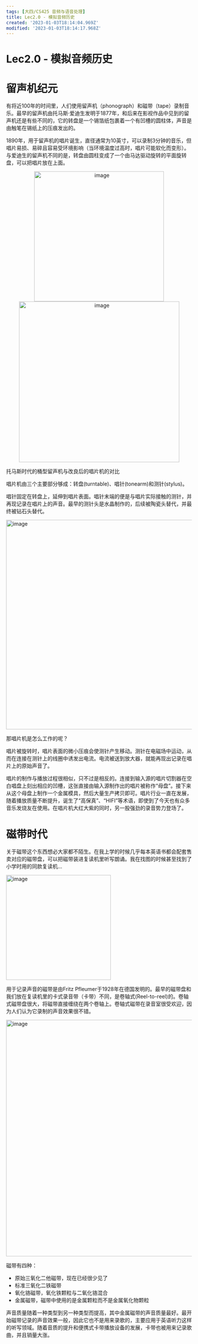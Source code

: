 ```yaml
---
tags: [大四/CS425 音频与语音处理]
title: Lec2.0 - 模拟音频历史
created: '2023-01-03T18:14:04.969Z'
modified: '2023-01-03T18:14:17.968Z'
---
```


# Lec2.0 - 模拟音频历史

# 留声机纪元
有将近100年的时间里，人们使用留声机（phonograph）和磁带（tape）录制音乐。最早的留声机由托马斯·爱迪生发明于1877年，和后来在影视作品中见到的留声机还是有些不同的，它的转盘是一个锡箔纸包裹着一个有凹槽的圆柱体，声音是由触笔在锡纸上的压痕发出的。

1890年，用于留声机的唱片诞生，直径通常为10英寸，可以录制3分钟的音乐，但唱片易损、易碎且容易受环境影响（当环境温度过高时，唱片可能软化而变形）。与爱迪生的留声机不同的是，转盘由圆柱变成了一个由马达驱动旋转的平面旋转盘，可以把唱片放在上面。

<center><img src="https://i0.hdslb.com/bfs/article/84e75e8f55af2d1a87bfc8531d7e0e380c0ed8a0.png" alt="image" width="352" data-width="352" data-height="540" style="display:inline"><img src="https://i0.hdslb.com/bfs/article/c655511419db7d2dd94bb0a484b43e113ba4bfb4.png" alt="image" width="435" data-width="875" data-height="1478" style="display:inline"></center>

托马斯时代的桶型留声机与改良后的唱片机的对比

唱片机由三个主要部分够成：转盘(turntable)、唱针(tonearm)和测针(stylus)。

唱针固定在转盘上，延伸到唱片表面。唱针末端的便是与唱片实际接触的测针，并再现记录在唱片上的声音。最早的测针头是水晶制作的，后续被陶瓷头替代，并最终被钻石头替代。

<img src="https://i0.hdslb.com/bfs/article/096ae5c05536a79a22dc8b9579c775fe58df343f.png" alt="image" width="567" data-width="4567" data-height="3045">

那唱片机是怎么工作的呢？

唱片被旋转时，唱片表面的微小压痕会使测针产生移动。测针在电磁场中运动，从而在连接在测针上的线圈中诱发出电流。电流被送到放大器，就能再现出记录在唱片上的原始声音了。

唱片的制作与播放过程很相似，只不过是相反的。连接到输入源的唱片切割器在空白唱盘上刻出相应的凹槽，这张直接由输入源制作出的唱片被称作“母盘”。接下来从这个母盘上制作一个金属模具，然后大量生产拷贝即可。唱片行业一直在发展，随着播放质量不断提升，诞生了“高保真”、“HIFI”等术语，即使到了今天也有众多音乐发烧友在使用。在唱片机大红大紫的同时，另一股强劲的录音势力登场了。

# 磁带时代
关于磁带这个东西想必大家都不陌生。在我上学的时候几乎每本英语书都会配套售卖对应的磁带盘，可以把磁带装进复读机里听写朗诵。我在找图的时候甚至找到了小学时用的同款复读机...

<img src="https://tvax4.sinaimg.cn/large/006UcwnJly1h7r2ffipbdj307w04xq3o.jpg" alt="image" width="284" data-width="284" data-height="177">

用于记录声音的磁带是由Fritz Pfleumer于1928年在德国发明的。最早的磁带盘和我们放在复读机里的卡式录音带（卡带）不同，是卷轴式(Reel-to-reel)的。卷轴式磁带盘很大，将磁带直接缠绕在两个卷轴上。卷轴式磁带在录音室很受欢迎，因为人们认为它录制的声音效果很不错。

<img src="https://tvax3.sinaimg.cn/large/006UcwnJly1h7r2oh7mf1j31hw104qpm.jpg" alt="image" width="640" data-width="1940" data-height="1300">

磁带有四种：
- 原始三氧化二他磁带，现在已经很少见了
- 标准三氧化二铁磁带
- 氧化铬磁带，氧化铁颗粒与二氧化铬混合
- 金属磁带，磁带中使用的是金属颗粒而不是金属氧化物颗粒

声音质量随着一种类型到另一种类型而提高，其中金属磁带的声音质量最好。最开始磁带记录的声音效果一般，因此它也不是用来录歌的，主要应用于英语听力这样的听写领域。随着音质的提升和便携式卡带播放设备的发展，卡带也被用来记录歌曲，并且销量大涨。

